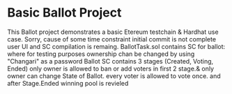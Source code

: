 # Basic Ballot Project

This Ballot project demonstrates a basic Etereum testchain & Hardhat use case.
Sorry, cause of some time constraint initial commit is not complete user UI and SC compilation is remaing.
BallotTask.sol contains SC for ballot:
where for testing purposes ownership chan be changed by using "Changari" as a password
Ballot SC contains 3 stages (Created, Voting, Ended)
only owner is allowed to ban or add voters in first 2 stage.& only owner can change State of Ballot.
every voter is allowed to vote once.
and after Stage.Ended winning pool is revieled
